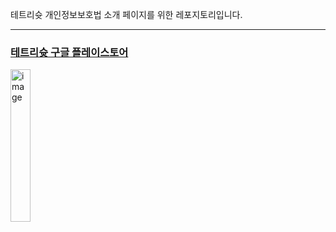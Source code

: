 테트리슛 개인정보보호법 소개 페이지를 위한 레포지토리입니다.

---
### [테트리슛 구글 플레이스토어](https://play.google.com/store/apps/details?id=com.dibs.gaming.Tetrishoot&pli=1)

<img alt="image" src="https://github.com/Falcon5077/TetrishootApp/assets/32628758/e1a5e004-86e1-43d3-a8f3-922ff92b0d31" width="25%" height="25%">
